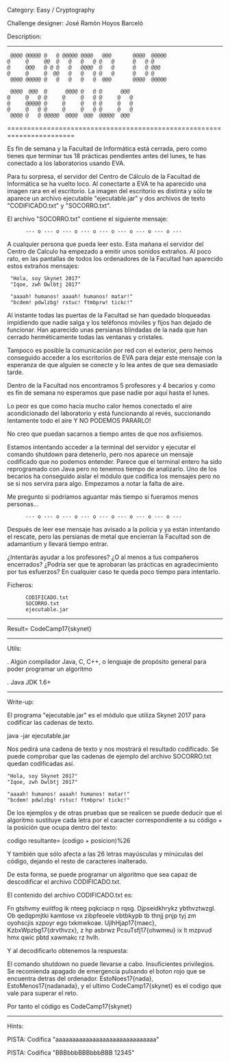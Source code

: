 Category: Easy / Cryptography
 
Challenge designer: José Ramón Hoyos Barceló
 
Description: 

-----------------------------------------------------------------------

     @@@@ @@@@@ @   @ @@@@@ @@@@   @@@       @@@@  @@@@@
    @     @     @@  @   @   @   @ @   @      @   @ @    
    @     @@@   @ @ @   @   @@@@  @   @      @   @ @@@  
    @     @     @  @@   @   @   @ @   @      @   @ @    
     @@@@ @@@@@ @   @   @   @   @  @@@       @@@@  @@@@@
    
     @@@@  @@@  @      @@@@ @   @ @      @@@            
    @     @   @ @     @     @   @ @     @   @           
    @     @@@@@ @     @     @   @ @     @   @           
    @     @   @ @     @     @   @ @     @   @           
     @@@@ @   @ @@@@@  @@@@  @@@  @@@@@  @@@            
                                                                    
=======================================================================

Es fin de semana y la Facultad de Informática está cerrada, pero como 
tienes que terminar tus 18 prácticas pendientes antes del lunes, te has
conectado a los laboratorios usando EVA.

Para tu sorpresa, el servidor del Centro de Cálculo de la Facultad de
Informática se ha vuelto loco. Al conectarte a EVA te ha aparecido una
imagen rara en el escritorio. La imagen del escritorio es distinta y sólo
te aparece un archivo ejecutable "ejecutable.jar" y dos archivos de texto
"CODIFICADO.txt" y "SOCORRO.txt".

El archivo "SOCORRO.txt" contiene el siguiente mensaje:

          --- o --- o --- o --- o --- o --- o --- o --- o ---

A cualquier persona que pueda leer esto. Esta mañana el servidor del 
Centro de Calculo ha empezado a emitir unos sonidos extraños. Al poco rato,
en las pantallas de todos los ordenadores de la Facultad han aparecido
estos extraños mensajes:

     "Hola, soy Skynet 2017"
     "Iqoe, zwh Dwlbtj 2017"

     "aaaah! humanos! aaaah! humanos! matar!"
     "bcdem! pdwlzbg! rstuc! ftmbprw! tickc!"

Al instante todas las puertas de la Facultad se han quedado bloqueadas 
impidiendo que nadie salga y los teléfonos móviles y fijos han dejado de
funcionar. Han aparecido unas persianas blindadas de la nada que han
cerrado herméticamente todas las ventanas y cristales.

Tampoco es posible la comunicación por red con el exterior, pero hemos
conseguido acceder a los escritorios de EVA para dejar este mensaje con la
esperanza de que alguien se conecte y lo lea antes de que sea demasiado
tarde.

Dentro de la Facultad nos encontramos 5 profesores y 4 becarios y como es
fin de semana no esperamos que pase nadie por aquí hasta el lunes.

Lo peor es que como hacia mucho calor hemos conectado el aire acondicionado
del laboratorio y está funcionando al revés, succionando lentamente todo el
aire Y NO PODEMOS PARARLO!

No creo que puedan sacarnos a tiempo antes de que nos axfisiemos.

Estamos intentando acceder a la terminal del servidor y ejecutar el comando
shutdown para detenerlo, pero nos aparece un mensaje codificado que no 
podemos entender. Parece que el terminal entero ha sido reprogramado con 
Java pero no tenemos tiempo de analizarlo. Uno de los becarios ha conseguido
aislar el módulo que codifica los mensajes pero no se si nos servira para
algo. Empezamos a notar la falta de aire. 

Me pregunto si podríamos aguantar más tiempo si fueramos menos personas...

          --- o --- o --- o --- o --- o --- o --- o --- o ---

Después de leer ese mensaje has avisado a la policia y ya están intentando
el rescate, pero las persianas de metal que encierran la Facultad son de
adamantium y llevará tiempo entrar.

¿Intentarás ayudar a los profesores? ¿O al menos a tus compañeros
encerrados? ¿Podría ser que te aprobaran las prácticas en agradecimiento por
tus esfuerzos? En cualquier caso te queda poco tiempo para intentarlo.

Ficheros:

          CODIFICADO.txt
          SOCORRO.txt
          ejecutable.jar
          
-------------------------------------------------------------------------

Result= CodeCamp17{skynet}

-------------------------------------------------------------------------

Utils:

. Algún compilador Java, C, C++, o lenguaje de propósito general para 
  poder programar un algoritmo

. Java JDK 1.6+

-------------------------------------------------------------------------

Write-up:

El programa "ejecutable.jar" es el módulo que utiliza Skynet 2017 para
codificar las cadenas de texto.

java -jar ejecutable.jar

Nos pedirá una cadena de texto y nos mostrará el resultado codificado.
Se puede comprobar que las cadenas de ejemplo del archivo SOCORRO.txt
quedan codificadas así.

    "Hola, soy Skynet 2017"
    "Iqoe, zwh Dwlbtj 2017"

    "aaaah! humanos! aaaah! humanos! matar!"
    "bcdem! pdwlzbg! rstuc! ftmbprw! tickc!"

De los ejemplos y de otras pruebas que se realicen se puede deducir que 
el algoritmo sustituye cada letra por el caracter correspondiente a su
código + la posición que ocupa dentro del texto:

codigo resultante= (codigo + posicion)%26

Y también que sólo afecta a las 26 letras mayúsculas y minúculas del
código, dejando el resto de caracteres inalterado.

De esta forma, se puede programar un algoritmo que sea capaz de 
descodificar el archivo CODIFICADO.txt.

El contenido del archivo CODIFICADO.txt es:

Fn gtshvmy euiitfog ik nteeg pqkciacp n rqsg. Djpseidkhrykz ybthvztwzgl.
Ob qedqpmjtki kamtose vx zibpfeoele vbtbkypb tb thnjj pnjp tyj zm 
oyohscjis xzpoyr ego txkmwkoae. UjlhHjap17{maec}, KzbxWpzbg17{drvthvzx}, z
hp asbrwz PcsuTsfj17{ohwmeu} ix lt mzpvud hmx qwic pbtd xawmakc rz hvlh.

Y al decodificarlo obtenemos la respuesta:

El comando shutdown no puede llevarse a cabo. Insuficientes privilegios.
Se recomienda apagado de emergencia pulsando el boton rojo que se 
encuentra detras del ordenador. EstoNoes17{nada}, EstoMenos17{nadanada}, y
el ultimo CodeCamp17{skynet} es el codigo que vale para superar el reto.

Por tanto el código es CodeCamp17{skynet}

-------------------------------------------------------------------------

Hints:

PISTA: Codifica "aaaaaaaaaaaaaaaaaaaaaaaaaaaaaa"

PISTA: Codifica "BBBbbbBBBbbbBBB 12345"
